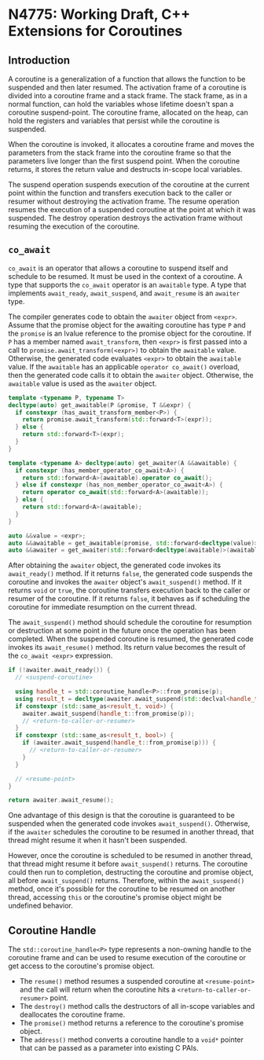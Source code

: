 # N4775: Working Draft, C++ Extensions for Coroutines

## Introduction

A coroutine is a generalization of a function that allows the function to be suspended and then later resumed. The activation frame of a coroutine is divided into a coroutine frame and a stack frame. The stack frame, as in a normal function, can hold the variables whose lifetime doesn't span a coroutine suspend-point. The coroutine frame, allocated on the heap, can hold the registers and variables that persist while the coroutine is suspended.

When the coroutine is invoked, it allocates a coroutine frame and moves the parameters from the stack frame into the coroutine frame so that the parameters live longer than the first suspend point. When the coroutine returns, it stores the return value and destructs in-scope local variables.

The suspend operation suspends execution of the coroutine at the current point within the function and transfers execution back to the caller or resumer without destroying the activation frame. The resume operation resumes the execution of a suspended coroutine at the point at which it was suspended. The destroy operation destroys the activation frame without resuming the execution of the coroutine.

## `co_await`

`co_await` is an operator that allows a coroutine to suspend itself and schedule to be resumed. It must be used in the context of a coroutine. A type that supports the `co_await` operator is an `awaitable` type. A type that implements `await_ready`, `await_suspend`, and `await_resume` is an `awaiter` type.

The compiler generates code to obtain the `awaiter` object from `<expr>`. Assume that the promise object for the awaiting coroutine has type `P` and the `promise` is an lvalue reference to the promise object for the coroutine. If `P` has a member named `await_transform`, then `<expr>` is first passed into a call to `promise.await_transform(<expr>)` to obtain the `awaitable` value. Otherwise, the generated code evaluates `<expr>` to obtain the `awaitable` value. If the `awaitable` has an applicable `operator co_await()` overload, then the generated code calls it to obtain the `awaiter` object. Otherwise, the `awaitable` value is used as the `awaiter` object.

```cpp
template <typename P, typename T>
decltype(auto) get_awaitable(P &promise, T &&expr) {
  if constexpr (has_await_transform_member<P>) {
    return promise.await_transform(std::forward<T>(expr));
  } else {
    return std::forward<T>(expr);
  }
}

template <typename A> decltype(auto) get_awaiter(A &&awaitable) {
  if constexpr (has_member_operator_co_await<A>) {
    return std::forward<A>(awaitable).operator co_await();
  } else if constexpr (has_non_member_operator_co_await<A>) {
    return operator co_await(std::forward<A>(awaitable));
  } else {
    return std::forward<A>(awaitable);
  }
}

auto &&value = <expr>;
auto &&awaitable = get_awaitable(promise, std::forward<decltype(value)>(value));
auto &&awaiter = get_awaiter(std::forward<decltype(awaitable)>(awaitable));
```

After obtaining the `awaiter` object, the generated code invokes its `await_ready()` method. If it returns `false`, the generated code suspends the coroutine and invokes the `awaiter` object's `await_suspend()` method. If it returns `void` or `true`, the coroutine transfers execution back to the caller or resumer of the coroutine. If it returns `false`, it behaves as if scheduling the coroutine for immediate resumption on the current thread.

The `await_suspend()` method should schedule the coroutine for resumption or destruction at some point in the future once the operation has been completed. When the suspended coroutine is resumed, the generated code invokes its `await_resume()` method. Its return value becomes the result of the `co_await <expr>` expression.

```cpp
if (!awaiter.await_ready()) {
  // <suspend-coroutine>

  using handle_t = std::coroutine_handle<P>::from_promise(p);
  using result_t = decltype(awaiter.await_suspend(std::declval<handle_t>()));
  if constexpr (std::same_as<result_t, void>) {
    awaiter.await_suspend(handle_t::from_promise(p));
    // <return-to-caller-or-resumer>
  }
  if constexpr (std::same_as<result_t, bool>) {
    if (awaiter.await_suspend(handle_t::from_promise(p))) {
      // <return-to-caller-or-resumer>
    }
  }

  // <resume-point>
}

return awaiter.await_resume();
```

One advantage of this design is that the coroutine is guaranteed to be suspended when the generated code invokes `await_suspend()`. Otherwise, if the `awaiter` schedules the coroutine to be resumed in another thread, that thread might resume it when it hasn't been suspended.

However, once the coroutine is scheduled to be resumed in another thread, that thread might resume it before `await_suspend()` returns. The coroutine could then run to completion, destructing the coroutine and promise object, all before `await_suspend()` returns. Therefore, within the `await_suspend()` method, once it's possible for the coroutine to be resumed on another thread, accessing `this` or the coroutine's promise object might be undefined behavior.

## Coroutine Handle

The `std::coroutine_handle<P>` type represents a non-owning handle to the coroutine frame and can be used to resume execution of the coroutine or get access to the coroutine's promise object.

- The `resume()` method resumes a suspended coroutine at `<resume-point>` and the call will return when the coroutine hits a `<return-to-caller-or-resumer>` point.
- The `destroy()` method calls the destructors of all in-scope variables and deallocates the coroutine frame.
- The `promise()` method returns a reference to the coroutine's promise object.
- The `address()` method converts a coroutine handle to a `void*` pointer that can be passed as a parameter into existing C PAIs.
